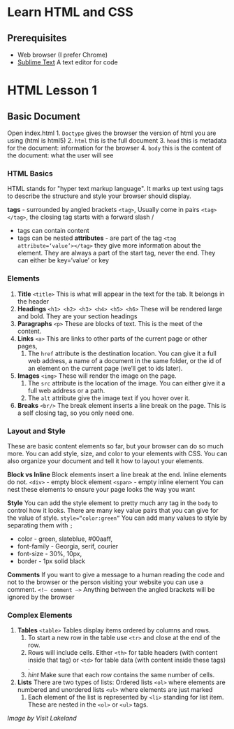# Learn HTML and CSS

## Prerequisites
- Web browser (I prefer Chrome)
- [Sublime Text](https://www.sublimetext.com/) A text editor for code

# HTML Lesson 1
## Basic Document

Open index.html 
	1. `Doctype` gives the browser the version of html you are using (html is html5)
	2. `html` this is the full document
	3. `head` this is metadata for the document: information for the browser
	4. `body` this is the content of the document: what the user will see 

### HTML Basics

HTML stands for  "hyper text markup language". It marks up text using tags to describe the structure and style your browser should display.

**tags** - surrounded by angled brackets `<tag>`, Usually come in pairs `<tag></tag>`, the closing tag starts with a  forward slash / 
- tags can contain content 
- tags can be nested
**attributes** - are part of the tag `<tag attribute=‘value’></tag>` they give more information about the element. They are always a part of the start tag, never the end. They can either be key=‘value’ or key

### Elements
1. **Title**  `<title>` This is what will appear in the text for the tab. It belongs in the header
2. **Headings** `<h1> <h2> <h3> <h4> <h5> <h6>` These will be rendered large and bold. They are your section headings
3. **Paragraphs** `<p>` These are blocks of text. This is the meet of the content.
4. **Links** `<a>` This are links to other parts of the current page or other pages,
	1. The `href` attribute is the destination location. You can give it a full web address, a name of a document in the same folder, or the id of an element on the current page (we’ll get to ids later).
5. **Images** `<img>` These will render the image on the page.
	1. The `src` attribute is the location of the image. You can either give it a full web address or a path.
	2. The `alt` attribute give the image text if you hover over it.
6. **Breaks** `<br/>` The break element inserts a line break on the page. This is a self closing tag, so you only need one.

### Layout and Style
These are basic content elements so far, but your browser can do so much more. You can add style, size, and color to your elements with CSS. You can also organize your document and tell it how to layout your elements. 

**Block vs Inline** Block elements insert a line break at the end. Inline elements do not. 
 `<div>` - empty block element
`<span>` - empty inline element
You can nest these elements to ensure your page looks the way you want

**Style** You can add the style element to pretty much any tag in the `body` to control how it looks. There are many key value pairs that you can give for the value of style. `style=“color:green”` You can add many values to style by separating them with `;`
* color - green, slateblue, #00aaff,  
* font-family - Georgia, serif, courier 
* font-size - 30%, 10px,
* border - 1px solid black

**Comments** If you want to give a message to a human reading the code and not to the browser or the person visiting your website you can use a comment. `<!— comment —>` Anything between the angled brackets will be ignored by the browser

### Complex Elements

1. **Tables** `<table>` Tables display items ordered by columns and rows.
	1. To start a new row in the table use `<tr>` and close at the end of the row.
	2. Rows will include cells. Either `<th>` for table headers (with content inside that tag) or `<td>` for table data (with content inside these tags) .
	3. *hint* Make sure that each row contains the same number of cells.
2.  **Lists** There are two types of lists: Ordered lists `<ol>` where elements are numbered and unordered lists `<ul>` where elements are just marked 
	1. Each element of the list is represented by `<li>` standing for list item. These are nested in the `<ol>` or `<ul>` tags. 


*Image by Visit Lakeland*
